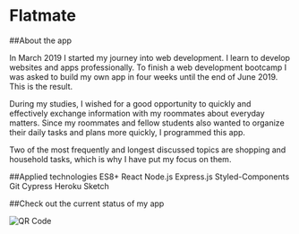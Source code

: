 # Flatmate

##About the app

In March 2019 I started my journey into web development. I learn to develop websites and apps professionally. To finish a web development bootcamp I was asked to build my own app in four weeks until the end of June 2019. This is the result.

During my studies, I wished for a good opportunity to quickly and effectively exchange information with my roommates about everyday matters. Since my roommates and fellow students also wanted to organize their daily tasks and plans more quickly, I programmed this app.

Two of the most frequently and longest discussed topics are shopping and household tasks, which is why I have put my focus on them.

##Applied technologies
ES8+
React
Node.js
Express.js
Styled-Components
Git
Cypress
Heroku
Sketch

##Check out the current status of my app

![QR Code](./public/qr-code.png?raw=true "https://flatmate2019.herokuapp.com/")

